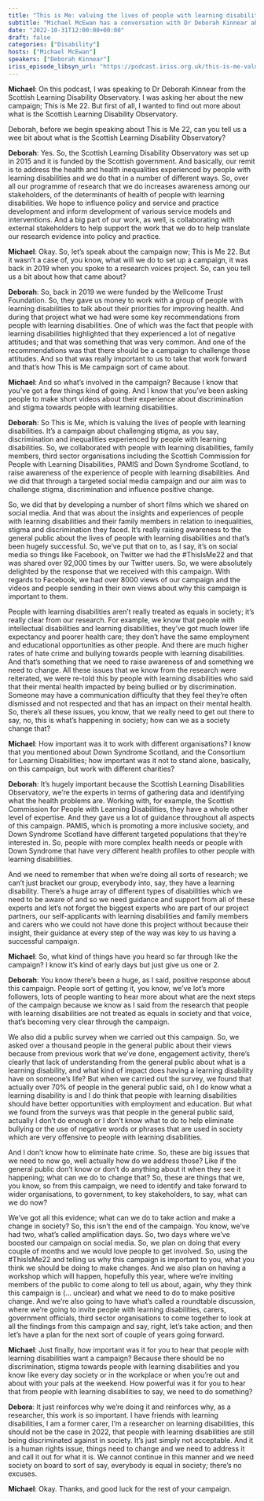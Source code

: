 ```yaml
---
title: "This is Me: valuing the lives of people with learning disabilities"
subtitle: "Michael McEwan has a conversation with Dr Deborah Kinnear about the campaign"
date: "2022-10-31T12:00:00+00:00"
draft: false
categories: ["Disability"]
hosts: ["Michael McEwan"]
speakers: ["Deborah Kinnear"]
iriss_episode_libsyn_url: "https://podcast.iriss.org.uk/this-is-me-valuing-the-lives-of-people-with-learning-disabilities"
---
```



**Michael**: On this podcast, I was speaking to Dr Deborah Kinnear from the Scottish Learning Disability Observatory. I was asking her about the new campaign; This is Me 22.  But first of all, I wanted to find out more about what is the Scottish Learning Disability Observatory.


Deborah, before we begin speaking about This is Me 22, can you tell us a wee bit about what is the Scottish Learning Disability Observatory?


**Deborah**: Yes. So, the Scottish Learning Disability Observatory was set up in 2015 and it is funded by the Scottish government. And basically, our remit is to address the health and health inequalities experienced by people with learning disabilities and we do that in a number of different ways. So, over all our programme of research that we do increases awareness among our stakeholders, of the determinants of health of people with learning disabilities. We hope to influence policy and service and practice development and inform development of various service models and interventions. And a big part of our work, as well, is collaborating with external stakeholders to help support the work that we do to help translate our research evidence into policy and practice. 


**Michael**: Okay. So, let’s speak about the campaign now; This is Me 22. But it wasn’t a case of, you know, what will we do to set up a campaign, it was back in 2019 when you spoke to a research voices project. So, can you tell us a bit about how that came about?


**Deborah**: So, back in 2019 we were funded by the Wellcome Trust Foundation. So, they gave us money to work with a group of people with learning disabilities to talk about their priorities for improving health. And during that project what we had were some key recommendations from people with learning disabilities. One of which was the fact that people with learning disabilities highlighted that they experienced a lot of negative attitudes; and that was something that was very common. And one of the recommendations was that there should be a campaign to challenge those attitudes. And so that was really important to us to take that work forward and that’s how This is Me campaign sort of came about.


**Michael**: And so what’s involved in the campaign? Because I know that you’ve got a few things kind of going. And I know that you’ve been asking people to make short videos about their experience about discrimination and stigma towards people with learning disabilities.


**Deborah**: So This is Me, which is valuing the lives of people with learning disabilities. It’s a campaign about challenging stigma, as you say, discrimination and inequalities experienced by people with learning disabilities. So, we collaborated with people with learning disabilities, family members, third sector organisations including the Scottish Commission for People with Learning Disabilities, PAMIS and Down Syndrome Scotland, to raise awareness of the experience of people with learning disabilities. And we did that through a targeted social media campaign and our aim was to challenge stigma, discrimination and influence positive change. 


So, we did that by developing a number of short films which we shared on social media. And that was about the insights and experiences of people with learning disabilities and their family members in relation to inequalities, stigma and discrimination they faced. It’s really raising awareness to the general public about the lives of people with learning disabilities and that’s been hugely successful. So, we’ve put that on to, as I say, it’s on social media so things like Facebook, on Twitter we had the #ThisIsMe22 and that was shared over 92,000 times by our Twitter users. So, we were absolutely delighted by the response that we received with this campaign. With regards to Facebook, we had over 8000 views of our campaign and the videos and people sending in their own views about why this campaign is important to them. 


People with learning disabilities aren’t really treated as equals in society; it’s really clear from our research. For example, we know that people with intellectual disabilities and learning disabilities, they’ve got much lower life expectancy and poorer health care; they don’t have the same employment and educational opportunities as other people. And there are much higher rates of hate crime and bullying towards people with learning disabilities. And that’s something that we need to raise awareness of and something we need to change. All these issues that we know from the research were reiterated, we were re-told this by people with learning disabilities who said that their mental health impacted by being bullied or by discrimination. Someone may have a communication difficulty that they feel they’re often dismissed and not respected and that has an impact on their mental health. So, there’s all these issues, you know, that we really need to get out there to say, no, this is what’s happening in society; how can we as a society change that? 


**Michael**: How important was it to work with different organisations? I know that you mentioned about Down Syndrome Scotland, and the Consortium for Learning Disabilities; how important was it not to stand alone, basically, on this campaign, but work with different charities?


**Deborah**: It’s hugely important because the Scottish Learning Disabilities Observatory, we’re the experts in terms of gathering data and identifying what the health problems are. Working with, for example, the Scottish Commission for People with Learning Disabilities, they have a whole other level of expertise. And they gave us a lot of guidance throughout all aspects of this campaign. PAMIS, which is promoting a more inclusive society, and Down Syndrome Scotland have different targeted populations that they’re interested in. So, people with more complex health needs or people with Down Syndrome that have very different health profiles to other people with learning disabilities. 


And we need to remember that when we’re doing all sorts of research; we can’t just bracket our group, everybody into, say, they have a learning disability. There’s a huge array of different types of disabilities which we need to be aware of and so we need guidance and support from all of these experts and let’s not forget the biggest experts who are part of our project partners, our self-applicants with learning disabilities and family members and carers who we could not have done this project without because their insight, their guidance at every step of the way was key to us having a successful campaign. 


**Michael**: So, what kind of things have you heard so far through like the campaign? I know it’s kind of early days but just give us one or 2.


**Deborah**: You know there’s been a huge, as I said, positive response about this campaign. People sort of getting it, you know, we’ve lot’s more followers, lots of people wanting to hear more about what are the next steps of the campaign because we know as I said from the research that people with learning disabilities are not treated as equals in society and that voice, that’s becoming very clear through the campaign. 


We also did a public survey when we carried out this campaign. So, we asked over a thousand people in the general public about their views because from previous work that we’ve done, engagement activity, there’s clearly that lack of understanding from the general public about what is a learning disability, and what kind of impact does having a learning disability have on someone’s life? But when we carried out the survey, we found that actually over 70% of people in the general public said, oh I do know what a learning disability is and I do think that people with learning disabilities should have better opportunities with employment and education. But what we found from the surveys was that people in the general public said, actually I don’t do enough or I don’t know what to do to help eliminate bullying or the use of negative words or phrases that are used in society which are very offensive to people with learning disabilities. 


And I don’t know how to eliminate hate crime. So, these are big issues that we need to now go, well actually how do we address those? Like if the general public don’t know or don’t do anything about it when they see it happening; what can we do to change that? So, these are things that we, you know, so from this campaign, we need to identify and take forward to wider organisations, to government, to key stakeholders, to say, what can we do now? 


We’ve got all this evidence; what can we do to take action and make a change in society? So, this isn’t the end of the campaign. You know, we’ve had two, what’s called amplification days. So, two days where we’ve boosted our campaign on social media. So, we plan on doing that every couple of months and we would love people to get involved. So, using the #ThisIsMe22 and telling us why this campaign is important to you, what you think we should be doing to make changes. And we also plan on having a workshop which will happen, hopefully this year, where we’re inviting members of the public to come along to tell us about, again, why they think this campaign is (… unclear) and what we need to do to make positive change. And we’re also going to have what’s called a roundtable discussion, where we’re going to invite people with learning disabilities, carers, government officials, third sector organisations to come together to look at all the findings from this campaign and say, right, let’s take action; and then let’s have a plan for the next sort of couple of years going forward. 


**Michael**: Just finally, how important was it for you to hear that people with learning disabilities want a campaign? Because there should be no discrimination, stigma towards people with learning disabilities and you know like every day society or in the workplace or when you’re out and about with your pals at the weekend. How powerful was it for you to hear that from people with learning disabilities to say, we need to do something?


**Debora**:	It just reinforces why we’re doing it and reinforces why, as a researcher, this work is so important. I have friends with learning disabilities, I am a former carer, I’m a researcher on learning disabilities, this should not be the case in 2022, that people with learning disabilities are still being discriminated against in society. It’s just simply not acceptable. And it is a human rights issue, things need to change and we need to address it and call it out for what it is. We cannot continue in this manner and we need society on board to sort of say, everybody is equal in society; there’s no excuses.


**Michael**: Okay. Thanks, and good luck for the rest of your campaign.
